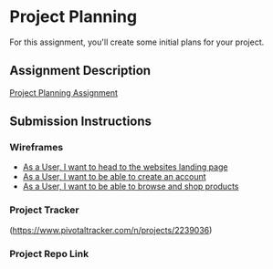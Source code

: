 # Project Planning
For this assignment, you'll create some initial plans for your project.

## Assignment Description
[Project Planning Assignment](https://education.launchcode.org/liftoff/assignments/planning/)

## Submission Instructions

### Wireframes
* [As a User, I want to head to the websites landing page](https://github.com/PhaedrusOne/liftoff-assignments/blob/master/P3-Project_Planning/Landing%20Page.pdf)
* [As a User, I want to be able to create an account](https://github.com/PhaedrusOne/liftoff-assignments/blob/master/P3-Project_Planning/My%20Account.pdf)
* [As a User, I want to be able to browse and shop products](https://github.com/PhaedrusOne/liftoff-assignments/blob/master/P3-Project_Planning/Product%20Page.pdf)

### Project Tracker

(https://www.pivotaltracker.com/n/projects/2239036)

### Project Repo Link


